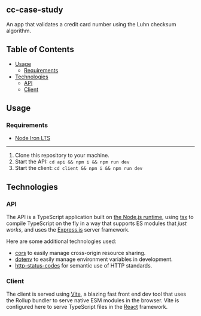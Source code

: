 ## cc-case-study

An app that validates a credit card number using the Luhn checksum algorithm.

## Table of Contents

- [Usage](#usage)
  - [Requirements](#requirements)
- [Technologies](#technologies)
  - [API](#api)
  - [Client](#client)

## Usage

### Requirements

- [Node Iron LTS](https://nodejs.org/en)

---

1. Clone this repository to your machine.
2. Start the API: `cd api && npm i && npm run dev`
3. Start the client: `cd client && npm i && npm run dev`

## Technologies

### API

The API is a TypeScript application built on [the Node.js runtime](https://nodejs.org/docs/latest/api/), using [tsx](https://github.com/privatenumber/tsx) to compile TypeScript on the fly in a way that supports ES modules that *just works*, and uses the [Express.js](https://expressjs.com) server framework.

Here are some additional technologies used:

- [cors](https://github.com/expressjs/cors) to easily manage cross-origin resource sharing.
- [dotenv](https://github.com/motdotla/dotenv) to easily manage environment variables in development.
- [http-status-codes](https://github.com/prettymuchbryce/http-status-codes#readme) for semantic use of HTTP standards.

### Client

The client is served using [Vite](https://vitejs.dev), a blazing fast front end dev tool that uses the Rollup bundler to serve native ESM modules in the browser. Vite is configured here to serve TypeScript files in the [React](https://react.dev) framework.
